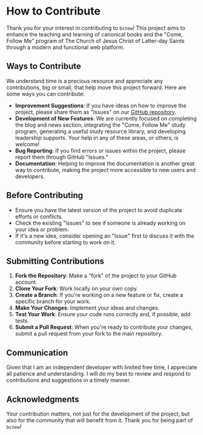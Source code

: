 # How to Contribute

Thank you for your interest in contributing to `bcnew`! This project aims to enhance the teaching and learning of canonical books and the "Come, Follow Me" program of The Church of Jesus Christ of Latter-day Saints through a modern and functional web platform.

## Ways to Contribute

We understand time is a precious resource and appreciate any contributions, big or small, that help move this project forward. Here are some ways you can contribute:

- **Improvement Suggestions**: If you have ideas on how to improve the project, please share them as "Issues" on our [GitHub repository](https://github.com/JPMarichal/bcnew).
- **Development of New Features**: We are currently focused on completing the blog and news section, integrating the "Come, Follow Me" study program, generating a useful study resource library, and developing leadership supports. Your help in any of these areas, or others, is welcome!
- **Bug Reporting**: If you find errors or issues within the project, please report them through GitHub "Issues."
- **Documentation**: Helping to improve the documentation is another great way to contribute, making the project more accessible to new users and developers.

## Before Contributing

- Ensure you have the latest version of the project to avoid duplicate efforts or conflicts.
- Check the existing "Issues" to see if someone is already working on your idea or problem.
- If it's a new idea, consider opening an "Issue" first to discuss it with the community before starting to work on it.

## Submitting Contributions

1. **Fork the Repository**: Make a "fork" of the project to your GitHub account.
2. **Clone Your Fork**: Work locally on your own copy.
3. **Create a Branch**: If you're working on a new feature or fix, create a specific branch for your work.
4. **Make Your Changes**: Implement your ideas and changes.
5. **Test Your Work**: Ensure your code runs correctly and, if possible, add tests.
6. **Submit a Pull Request**: When you're ready to contribute your changes, submit a pull request from your fork to the main repository.

## Communication

Given that I am an independent developer with limited free time, I appreciate all patience and understanding. I will do my best to review and respond to contributions and suggestions in a timely manner.

## Acknowledgments

Your contribution matters, not just for the development of the project, but also for the community that will benefit from it. Thank you for being part of `bcnew`!
